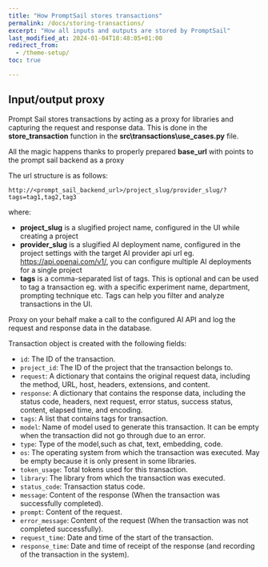 ```yaml
---
title: "How PromptSail stores transactions"
permalink: /docs/storing-transactions/
excerpt: "How all inputs and outputs are stored by PromptSail"
last_modified_at: 2024-01-04T18:48:05+01:00
redirect_from:
  - /theme-setup/
toc: true

---
```



## Input/output proxy

Prompt Sail stores transactions by acting as a proxy for libraries and capturing the request and response data. This is done in the **store_transaction** function in the **src\transactions\use_cases.py** file.

All the magic happens thanks to properly prepared **base_url** with points to the  prompt sail backend as a proxy

The url structure is as follows:

```
http://<prompt_sail_backend_url>/project_slug/provider_slug/?tags=tag1,tag2,tag3
```

where: 
* **project_slug** is a slugified project name, configured in the UI while creating a project
* **provider_slug** is a slugified AI deployment name, configured in the project settings with the target AI provider api url eg. https://api.openai.com/v1/, you can configure multiple AI deployments for a single project
* **tags** is a comma-separated list of tags. This is optional and can be used to tag a transaction eg. with a specific experiment name, department, prompting technique etc. Tags can help you filter and analyze transactions in the UI.


Proxy on your behalf make a call to the configured AI API and log the request and response data in the database.

Transaction object is created with the following fields:

* `id`: The ID of the transaction.
* `project_id`: The ID of the project that the transaction belongs to.
* `request`: A dictionary that contains the original request data, including the method, URL, host, headers, extensions, and content.
* `response`: A dictionary that contains the response data, including the status code, headers, next request, error status, success status, content, elapsed time, and encoding.
* `tags`: A list that contains tags for transaction.
* `model`: Name of model used to generate this transaction. It can be empty when the transaction did not go through due to an error.
* `type`: Type of the model,such as chat, text, embedding, code.
* `os`: The operating system from which the transaction was executed. May be empty because it is only present in some libraries.
* `token_usage`: Total tokens used for this transaction.
* `library`: The library from which the transaction was executed.
* `status_code`: Transaction status code.
* `message`: Content of the response (When the transaction was successfully completed).
* `prompt`: Content of the request.
* `error_message`: Content of the request (When the transaction was not completed successfully).
* `request_time`: Date and time of the start of the transaction.
* `response_time`: Date and time of receipt of the response (and recording of the transaction in the system).